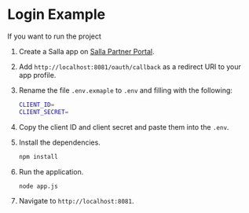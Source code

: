 # Login Example

If you want to run the project

1. Create a Salla app on [Salla Partner Portal](https://salla.partners/login).
1. Add `http://localhost:8081/oauth/callback` as a redirect URI to your app profile.
1. Rename the file `.env.exmaple` to  `.env` and filling with the following:


   ```sh
   CLIENT_ID=
   CLIENT_SECRET=
   ```


1. Copy the client ID and client secret and paste them into the `.env`.
1. Install the dependencies.

   ```sh
   npm install
   ```

1. Run the application.

   ```sh
   node app.js
   ```

1. Navigate to `http://localhost:8081`.

